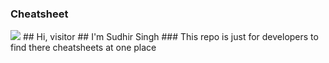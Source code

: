 ### Cheatsheet
<img src="https://img.shields.io/badge/Linux-FCC624?style=for-the-badge&logo=linux&logoColor=black" />
## Hi, visitor
## I'm Sudhir Singh
### This repo is just for developers to find there cheatsheets at one place
